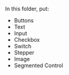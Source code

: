 In this folder, put:
- Buttons
- Text
- Input
- Checkbox
- Switch
- Stepper
- Image
- Segmented Control